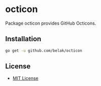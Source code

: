 octicon
=======

Package octicon provides GitHub Octicons.

Installation
------------

```bash
go get -u github.com/belak/octicon
```

License
-------

- [MIT License](LICENSE)
